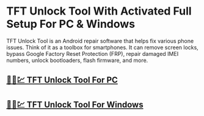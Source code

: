 # TFT Unlock Tool With Activated Full Setup For PC & Windows 


TFT Unlock Tool is an Android repair software that helps fix various phone issues. Think of it as a toolbox for smartphones. It can remove screen locks, bypass Google Factory Reset Protection (FRP), repair damaged IMEI numbers, unlock bootloaders, flash firmware, and more.


## [🚀🎉💹 TFT Unlock Tool For PC](https://tinyurl.com/mr2j4tr8)

## [🚀🎉💹 TFT Unlock Tool For Windows](https://tinyurl.com/mr2j4tr8)
